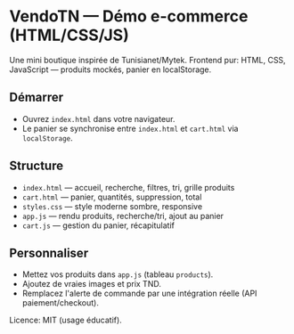 # VendoTN — Démo e-commerce (HTML/CSS/JS)

Une mini boutique inspirée de Tunisianet/Mytek. Frontend pur: HTML, CSS, JavaScript — produits mockés, panier en localStorage.

## Démarrer
- Ouvrez `index.html` dans votre navigateur.
- Le panier se synchronise entre `index.html` et `cart.html` via `localStorage`.

## Structure
- `index.html` — accueil, recherche, filtres, tri, grille produits
- `cart.html` — panier, quantités, suppression, total
- `styles.css` — style moderne sombre, responsive
- `app.js` — rendu produits, recherche/tri, ajout au panier
- `cart.js` — gestion du panier, récapitulatif

## Personnaliser
- Mettez vos produits dans `app.js` (tableau `products`).
- Ajoutez de vraies images et prix TND.
- Remplacez l'alerte de commande par une intégration réelle (API paiement/checkout).

Licence: MIT (usage éducatif).
